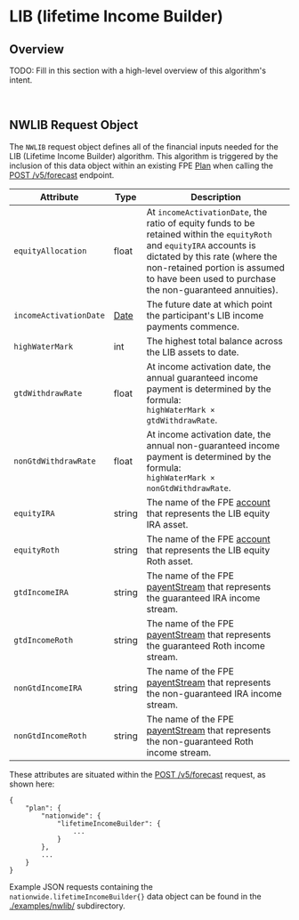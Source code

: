 # LIB (lifetime Income Builder)

## Overview

TODO: Fill in this section with a high-level overview of this algorithm's intent.


<br/>

## NWLIB Request Object

The `NWLIB` request object defines all of the financial inputs needed for the LIB (Lifetime Income Builder) algorithm.  This algorithm is triggered by the inclusion of this data object within an existing FPE [Plan](../datatypes.md#plan) when calling the [POST&nbsp;/v5/forecast](../README.md#post-v5forecast) endpoint.


| Attribute  | Type | Description |
| ---------- | ---- | ----------- |
| `equityAllocation` | float | At `incomeActivationDate`, the ratio of equity funds to be retained within the `equityRoth` and `equityIRA` accounts is dictated by this rate (where the non-retained portion is assumed to have been used to purchase the non-guaranteed annuities). |
| `incomeActivationDate` | [Date](../datatypes.md#date) | The future date at which point the participant's LIB income payments commence. |
| `highWaterMark` | int | The highest total balance across the LIB assets to date. |
| `gtdWithdrawRate` | float | At income activation date, the annual guaranteed income payment is determined by the formula:<br/>`highWaterMark × gtdWithdrawRate`. |
| `nonGtdWithdrawRate` | float | At income activation date, the annual non-guaranteed income payment is determined by the formula:<br/>`highWaterMark × nonGtdWithdrawRate`. |
| `equityIRA` | string | The name of the FPE [account](../datatypes.md#account) that represents the LIB equity IRA asset. |
| `equityRoth` | string | The name of the FPE [account](../datatypes.md#account) that represents the LIB equity Roth asset. |
| `gtdIncomeIRA` | string | The name of the FPE [payentStream](../datatypes.md#paymentstream) that represents the guaranteed IRA income stream. |
| `gtdIncomeRoth` | string | The name of the FPE [payentStream](../datatypes.md#paymentstream) that represents the guaranteed Roth income stream. |
| `nonGtdIncomeIRA` | string | The name of the FPE [payentStream](../datatypes.md#paymentstream) that represents the non-guaranteed IRA income stream. |
| `nonGtdIncomeRoth` | string | The name of the FPE [payentStream](../datatypes.md#paymentstream) that represents the non-guaranteed Roth income stream. |

These attributes are situated within the [POST /v5/forecast](h../README.md#post-v5forecast) request, as shown here:

```
{
    "plan": {
        "nationwide": {
            "lifetimeIncomeBuilder": {
                ...
            }
        },
        ...
    }
}
```

Example JSON requests containing the `nationwide.lifetimeIncomeBuilder{}` data object can be found in the [./examples/nwlib/](./examples/nwlib/) subdirectory.

